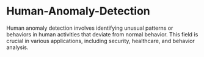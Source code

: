 # Human-Anomaly-Detection
Human anomaly detection involves identifying unusual patterns or behaviors in human activities that deviate from normal behavior. This field is crucial in various applications, including security, healthcare, and behavior analysis.
